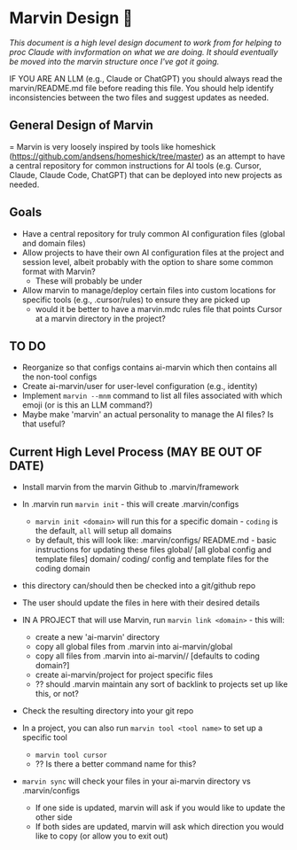 # Marvin Design 🍥

_This document is a high level design document to work from for helping to proc Claude with invformation on what we are doing. It should eventually be moved into the marvin structure once I've got it going._

IF YOU ARE AN LLM (e.g., Claude or ChatGPT) you should always read the marvin/README.md file before reading this file. You should help identify inconsistencies between the two files and suggest updates as needed.

## General Design of Marvin

= Marvin is very loosely inspired by tools like homeshick (https://github.com/andsens/homeshick/tree/master) as an attempt to have a central repository for common instructions for AI tools (e.g. Cursor, Claude, Claude Code, ChatGPT) that can be deployed into new projects as needed.

## Goals

- Have a central repository for truly common AI configuration files (global and domain files)
- Allow projects to have their own AI configuration files at the project and session level, albeit probably with the option to share some common format with Marvin?
  - These will probably be under
- Allow marvin to manage/deploy certain files into custom locations for specific tools (e.g., .cursor/rules) to ensure they are picked up
  - would it be better to have a marvin.mdc rules file that points Cursor at a marvin directory in the project?

## TO DO

- Reorganize so that configs contains ai-marvin which then contains all the non-tool configs
- Create ai-marvin/user for user-level configuration (e.g., identity)
- Implement `marvin --mnm` command to list all files associated with which emoji (or is this an LLM command?)
- Maybe make 'marvin' an actual personality to manage the AI files? Is that useful?

## Current High Level Process (MAY BE OUT OF DATE)

- Install marvin from the marvin Github to .marvin/framework
- In .marvin run `marvin init` - this will create .marvin/configs
  - `marvin init <domain>` will run this for a specific domain - `coding` is the default, `all` will setup all domains
  - by default, this will look like:
    .marvin/configs/
    README.md - basic instructions for updating these files
    global/
    [all global config and template files]
    domain/
    coding/
    config and template files for the coding domain
- this directory can/should then be checked into a git/github repo
- The user should update the files in here with their desired details

- IN A PROJECT that will use Marvin, run `marvin link <domain>` - this will:
  - create a new 'ai-marvin' directory
  - copy all global files from .marvin into ai-marvin/global
  - copy all <domain> files from .marvin into ai-marvin/<domain>/ [defaults to coding domain?]
  - create ai-marvin/project for project specific files
  - ?? should .marvin maintain any sort of backlink to projects set up like this, or not?
- Check the resulting directory into your git repo

- In a project, you can also run `marvin tool <tool name>` to set up a specific tool

  - `marvin tool cursor`
  - ?? Is there a better command name for this?

- `marvin sync` will check your files in your ai-marvin directory vs .marvin/configs
  - If one side is updated, marvin will ask if you would like to update the other side
  - If both sides are updated, marvin will ask which direction you would like to copy (or allow you to exit out)
